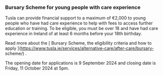 ###  **Bursary Scheme for young people with care experience**

Tusla can provide financial support to a maximum of €2,000 to young people who
have had care experience to help with fees to access further education or
training. To be eligible, you must be over 18 and have had care experience in
Ireland of at least 6 months before your 18th birthday.

Read more about the [ Bursary Scheme, the eligibility criteria and how to
apply ](https://www.tusla.ie/services/alternative-care/after-care/bursary-
scheme/) .

The opening date for applications is 9 September 2024 and closing date is
Friday, 11 October 2024 at 5pm.
